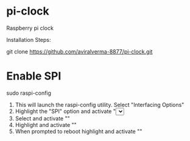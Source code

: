 # pi-clock
Raspberry pi clock

Installation Steps:

git clone https://github.com/aviralverma-8877/pi-clock.git

# Enable SPI

sudo raspi-config

  1. This will launch the raspi-config utility. Select "Interfacing Options"
  2. Highlight the "SPI" option and activate "<Select>"
  3. Select and activate "<Yes>"
  4. Highlight and activate "<Ok>"
  5. When prompted to reboot highlight and activate "<Yes>"

